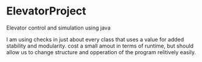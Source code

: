 # ElevatorProject
Elevator control and simulation using java

I am using checks in just about every class that uses a value for added stability and modularity. 
cost a small amout in terms of runtime, but should allow us to change structure and opperation of the program relitively easily.
